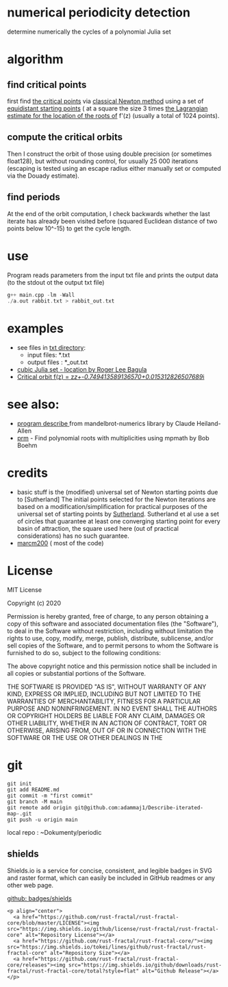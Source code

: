 


# numerical periodicity detection

determine numerically the cycles of a polynomial Julia set

# algorithm

## find critical points
first find [the critical points](https://en.wikipedia.org/wiki/Critical_point_(mathematics)) via [classical Newton method](https://en.wikibooks.org/wiki/Fractals/Mathematics/Newton_method) using a set of [equidistant starting points](https://gitlab.com/adammajewski/periodic-points-of-complex-quadratic-polynomial-using-newton-method) (  at a square the size 3 times [the Lagrangian estimate for the location of the roots of](https://en.wikipedia.org/wiki/Geometrical_properties_of_polynomial_roots#Lagrange's_and_Cauchy's_bounds) f'(z) (usually a total of 1024 points). 

## compute the critical orbits
Then I construct the orbit of those using double precision (or sometimes float128), but without rounding control, for usually 25 000 iterations (escaping is tested using an escape radius either manually set or computed via the Douady estimate). 


## find periods
At the end of the orbit computation, I check backwards whether the last iterate has already been visited before (squared Euclidean distance of two points below 10^-15) to get the cycle length.



# use 
Program reads parameters from the input txt file and prints the output data (to the stdout ot the output txt file)


```c
g++ main.cpp -lm -Wall
./a.out rabbit.txt > rabbit_out.txt
```
# examples
* see files in [txt directory](./txt): 
  * input files: *.txt
  * output files : *_out.txt
* [cubic Julia set - location by  Roger Lee Bagula](https://commons.wikimedia.org/wiki/File:Cubic_Julia_set_C_%3D-0.040000000000000036-0.78*I_with_internal_level_curves.png)
* [Critical orbit f(z) = z*z+-0.749413589136570+0.015312826507689*i](https://commons.wikimedia.org/wiki/File:Critical_orbit_f(z)_%3D_z*z%2Bc_and_c%3D-0.749413589136570%2B0.015312826507689*i.png)

# see also:
* [program describe ](https://en.wikibooks.org/wiki/Fractals/mandelbrot-numerics#m-describe) from mandelbrot-numerics  library by Claude Heiland-Allen
* [prm](https://github.com/raboehm/prm) - Find polynomial roots with multiplicities using mpmath by Bob Boehm

# credits
* basic stuff is the (modified) universal set of Newton starting points due to [Sutherland]
The initial points selected for the Newton iterations are based on a modification/simplification for practical purposes of the universal set of starting points by [Sutherland](http://pi.math.cornell.edu/~hubbard/NewtonInventiones.pdf). Sutherland et al use a set of circles that guarantee at least one converging starting point for every basin of attraction, the square used here (out of practical considerations) has no such guarantee. 
* [marcm200](https://github.com/marcm200) ( most of the code) 





# License
MIT License

Copyright (c) 2020 

Permission is hereby granted, free of charge, to any person obtaining a copy
of this software and associated documentation files (the "Software"), to deal
in the Software without restriction, including without limitation the rights
to use, copy, modify, merge, publish, distribute, sublicense, and/or sell
copies of the Software, and to permit persons to whom the Software is
furnished to do so, subject to the following conditions:

The above copyright notice and this permission notice shall be included in all
copies or substantial portions of the Software.

THE SOFTWARE IS PROVIDED "AS IS", WITHOUT WARRANTY OF ANY KIND, EXPRESS OR
IMPLIED, INCLUDING BUT NOT LIMITED TO THE WARRANTIES OF MERCHANTABILITY,
FITNESS FOR A PARTICULAR PURPOSE AND NONINFRINGEMENT. IN NO EVENT SHALL THE
AUTHORS OR COPYRIGHT HOLDERS BE LIABLE FOR ANY CLAIM, DAMAGES OR OTHER
LIABILITY, WHETHER IN AN ACTION OF CONTRACT, TORT OR OTHERWISE, ARISING FROM,
OUT OF OR IN CONNECTION WITH THE SOFTWARE OR THE USE OR OTHER DEALINGS IN THE




# git


```git
git init
git add README.md
git commit -m "first commit"
git branch -M main
git remote add origin git@github.com:adammaj1/Describe-iterated-map-.git
git push -u origin main
```

local repo : ~Dokumenty/periodic

## shields

Shields.io is a service for concise, consistent, and legible badges in SVG and raster format, which can easily be included in GitHub readmes or any other web page.  

[github: badges/shields](https://github.com/badges/shields)

```
<p align="center">
  <a href="https://github.com/rust-fractal/rust-fractal-core/blob/master/LICENSE"><img src="https://img.shields.io/github/license/rust-fractal/rust-fractal-core" alt="Repository License"></a>
  <a href="https://github.com/rust-fractal/rust-fractal-core/"><img src="https://img.shields.io/tokei/lines/github/rust-fractal/rust-fractal-core" alt="Repository Size"></a>
  <a href="https://github.com/rust-fractal/rust-fractal-core/releases"><img src="https://img.shields.io/github/downloads/rust-fractal/rust-fractal-core/total?style=flat" alt="Github Release"></a>
</p>
```


